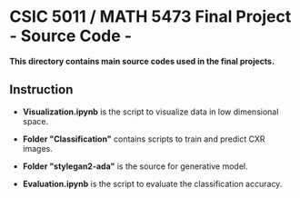 # CSIC 5011 / MATH 5473 Final Project <br> \- Source Code \- 

**This directory contains main source codes used in the final projects.**

## Instruction

- **Visualization.ipynb** is the script to visualize data in low dimensional space.

- **Folder "Classification"** contains scripts to train and predict CXR images.

- **Folder "stylegan2-ada"** is the source for generative model.

- **Evaluation.ipynb** is the script to evaluate the classification accuracy. 





